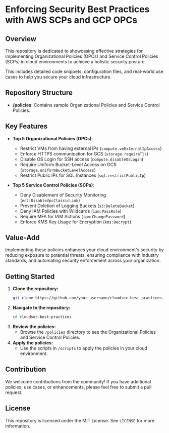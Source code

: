 # Enforcing Security Best Practices with AWS SCPs and GCP OPCs

## Overview

 This repository is dedicated to showcasing effective strategies for implementing Organizational Policies (OPCs) and Service Control Policies (SCPs) in cloud environments to achieve a holistic security posture. 

This includes detailed code snippets, configuration files, and real-world use cases to help you secure your cloud infrastructure.

## Repository Structure

- **/policies**: Contains sample Organizational Policies and Service Control Policies.

## Key Features

- **Top 5 Organizational Policies (OPCs)**:
  - Restrict VMs from having external IPs (`compute.vmExternalIpAccess`)
  - Enforce HTTPS communication for GCS (`storage.requireTls`)
  - Disable OS Login for SSH access (`compute.disableOsLogin`)
  - Require Uniform Bucket-Level Access on GCS (`storage.uniformBucketLevelAccess`)
  - Restrict Public IPs for SQL Instances (`sql.restrictPublicIp`)

- **Top 5 Service Control Policies (SCPs)**:
  - Deny Disablement of Security Monitoring (`ec2:DisableVpcClassicLink`)
  - Prevent Deletion of Logging Buckets (`s3:DeleteBucket`)
  - Deny IAM Policies with Wildcards (`iam:PassRole`)
  - Require MFA for IAM Actions (`iam:ChangePassword`)
  - Enforce KMS Key Usage for Encryption (`kms:Decrypt`)

## Value-Add

Implementing these policies enhances your cloud environment's security by reducing exposure to potential threats, ensuring compliance with industry standards, and automating security enforcement across your organization.

## Getting Started

1. **Clone the repository:**
    ```bash
    git clone https://github.com/your-username/cloudsec-best-practices.git
    ```
2. **Navigate to the repository:**
    ```bash
    cd cloudsec-best-practices
    ```
3. **Review the policies:**
    - Browse the `/policies` directory to see the Organizational Policies and Service Control Policies.
4. **Apply the policies:**
    - Use the scripts in `/scripts` to apply the policies in your cloud environment.

## Contribution

We welcome contributions from the community! If you have additional policies, use cases, or enhancements, please feel free to submit a pull request.

## License

This repository is licensed under the MIT License. See `LICENSE` for more information.
